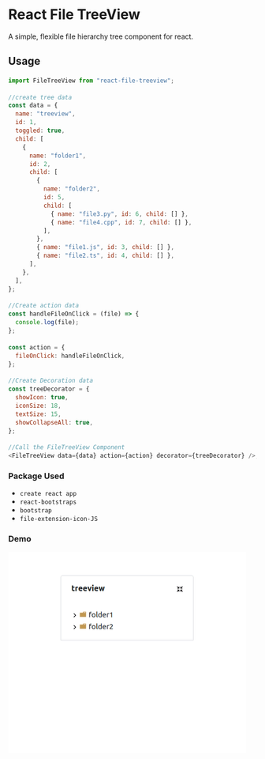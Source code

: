 # React File TreeView

A simple, flexible file hierarchy tree component for react.

## Usage

```javascript
import FileTreeView from "react-file-treeview";

//create tree data
const data = {
  name: "treeview",
  id: 1,
  toggled: true,
  child: [
    {
      name: "folder1",
      id: 2,
      child: [
        {
          name: "folder2",
          id: 5,
          child: [
            { name: "file3.py", id: 6, child: [] },
            { name: "file4.cpp", id: 7, child: [] },
          ],
        },
        { name: "file1.js", id: 3, child: [] },
        { name: "file2.ts", id: 4, child: [] },
      ],
    },
  ],
};

//Create action data
const handleFileOnClick = (file) => {
  console.log(file);
};

const action = {
  fileOnClick: handleFileOnClick,
};

//Create Decoration data
const treeDecorator = {
  showIcon: true,
  iconSize: 18,
  textSize: 15,
  showCollapseAll: true,
};

//Call the FileTreeView Component
<FileTreeView data={data} action={action} decorator={treeDecorator} />;
```

### Package Used

- `create react app`
- `react-bootstraps`
- `bootstrap`
- `file-extension-icon-JS`

### Demo

![react-file-treeview.gif](./react-file-treeview.gif)
